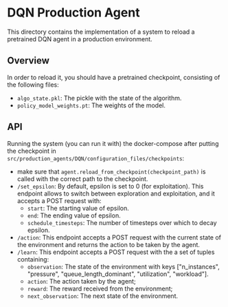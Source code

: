 # DQN Production Agent
This directory contains the implementation of a system to reload a pretrained DQN agent in a production environment.
## Overview
In order to reload it, you should have a pretrained checkpoint, consisting of the following files:
- `algo_state.pkl`: The pickle with the state of the algorithm.
- `policy_model_weights.pt`: The weights of the model.

## API
Running the system (you can run it with) the docker-compose after putting the checkpoint in `src/production_agents/DQN/configuration_files/checkpoints`:
- make sure that `agent.reload_from_checkpoint(checkpoint_path)` is called with the correct path to the checkpoint.
- `/set_epsilon`: By default, epsilon is set to 0 (for exploitation). This endpoint allows to switch between exploration and exploitation, and it accepts a POST request with:
    - `start`: The starting value of epsilon.
    - `end`: The ending value of epsilon.
    - `schedule_timesteps`: The number of timesteps over which to decay epsilon.
- `/action`: This endpoint accepts a POST request with the current state of the environment and returns the action to be taken by the agent.
- `/learn`: This endpoint accepts a POST request with the a set of tuples containing:
    - `observation`: The state of the environment with keys ["n_instances", "pressure", "queue_length_dominant", "utilization", "workload"].
    - `action`: The action taken by the agent;
    - `reward`: The reward received from the environment;
    - `next_observation`: The next state of the environment.